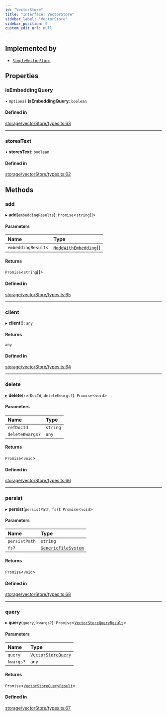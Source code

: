 ```yaml
---
id: "VectorStore"
title: "Interface: VectorStore"
sidebar_label: "VectorStore"
sidebar_position: 0
custom_edit_url: null
---
```


## Implemented by

- [`SimpleVectorStore`](../classes/SimpleVectorStore.md)

## Properties

### isEmbeddingQuery

• `Optional` **isEmbeddingQuery**: `boolean`

#### Defined in

[storage/vectorStore/types.ts:63](https://github.com/run-llama/LlamaIndexTS/blob/main/packages/core/src/storage/vectorStore/types.ts#L63)

___

### storesText

• **storesText**: `boolean`

#### Defined in

[storage/vectorStore/types.ts:62](https://github.com/run-llama/LlamaIndexTS/blob/main/packages/core/src/storage/vectorStore/types.ts#L62)

## Methods

### add

▸ **add**(`embeddingResults`): `Promise`<`string`[]\>

#### Parameters

| Name | Type |
| :------ | :------ |
| `embeddingResults` | [`NodeWithEmbedding`](NodeWithEmbedding.md)[] |

#### Returns

`Promise`<`string`[]\>

#### Defined in

[storage/vectorStore/types.ts:65](https://github.com/run-llama/LlamaIndexTS/blob/main/packages/core/src/storage/vectorStore/types.ts#L65)

___

### client

▸ **client**(): `any`

#### Returns

`any`

#### Defined in

[storage/vectorStore/types.ts:64](https://github.com/run-llama/LlamaIndexTS/blob/main/packages/core/src/storage/vectorStore/types.ts#L64)

___

### delete

▸ **delete**(`refDocId`, `deleteKwargs?`): `Promise`<`void`\>

#### Parameters

| Name | Type |
| :------ | :------ |
| `refDocId` | `string` |
| `deleteKwargs?` | `any` |

#### Returns

`Promise`<`void`\>

#### Defined in

[storage/vectorStore/types.ts:66](https://github.com/run-llama/LlamaIndexTS/blob/main/packages/core/src/storage/vectorStore/types.ts#L66)

___

### persist

▸ **persist**(`persistPath`, `fs?`): `Promise`<`void`\>

#### Parameters

| Name | Type |
| :------ | :------ |
| `persistPath` | `string` |
| `fs?` | [`GenericFileSystem`](GenericFileSystem.md) |

#### Returns

`Promise`<`void`\>

#### Defined in

[storage/vectorStore/types.ts:68](https://github.com/run-llama/LlamaIndexTS/blob/main/packages/core/src/storage/vectorStore/types.ts#L68)

___

### query

▸ **query**(`query`, `kwargs?`): `Promise`<[`VectorStoreQueryResult`](VectorStoreQueryResult.md)\>

#### Parameters

| Name | Type |
| :------ | :------ |
| `query` | [`VectorStoreQuery`](VectorStoreQuery.md) |
| `kwargs?` | `any` |

#### Returns

`Promise`<[`VectorStoreQueryResult`](VectorStoreQueryResult.md)\>

#### Defined in

[storage/vectorStore/types.ts:67](https://github.com/run-llama/LlamaIndexTS/blob/main/packages/core/src/storage/vectorStore/types.ts#L67)
